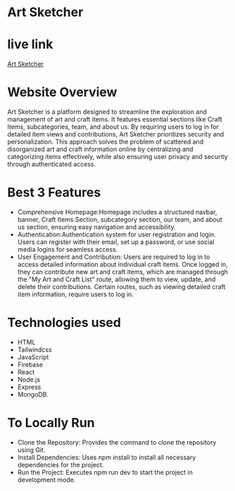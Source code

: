 # Art Sketcher

# live link 
[Art Sketcher](https://painting-and-drawing-5bbe7.web.app/)
# Website Overview
Art Sketcher is a platform designed to streamline the exploration and management of art and craft items. It features essential sections like Craft Items, subcategories, team, and about us. By requiring users to log in for detailed item views and contributions, Art Sketcher prioritizes security and personalization. This approach solves the problem of scattered and disorganized art and craft information online by centralizing and categorizing items effectively, while also ensuring user privacy and security through authenticated access.

# Best 3 Features
- Comprehensive Homepage:Homepage includes a structured navbar, banner, Craft Items Section, subcategory section, our team, and about us section, ensuring easy navigation and accessibility.
- Authentication:Authentication system for user registration and login. Users can register with their email, set up a password, or use social media logins for seamless access. 
- User Engagement and Contribution: Users are required to log in to access detailed information about individual craft items. Once logged in, they can contribute new art and craft items, which are managed through the "My Art and Craft List" route, allowing them to view, update, and delete their contributions. Certain routes, such as viewing detailed craft item information, require users to log in.

# Technologies used
- HTML
- Tailwindcss
- JavaScript
- Firebase
- React
- Node.js
- Express
- MongoDB.

# To  Locally Run
- Clone the Repository: Provides the command to clone the repository using Git.
- Install Dependencies: Uses npm install to install all necessary dependencies for the project.
- Run the Project: Executes npm run dev to start the project in development mode.





